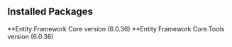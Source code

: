 ## Installed Packages
**Entity Framework Core version (6.0.36)
**Entity Framework Core.Tools version (6.0.36)